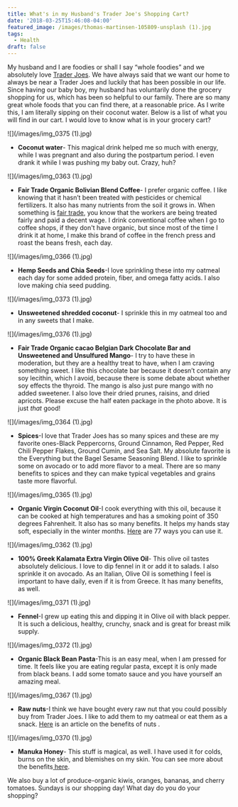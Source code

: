 ```yaml
---
title: What's in my Husband's Trader Joe's Shopping Cart?
date: '2018-03-25T15:46:08-04:00'
featured_image: /images/thomas-martinsen-105809-unsplash (1).jpg
tags:
  - Health
draft: false
---
```

My husband and I are foodies or shall I say “whole foodies” and we absolutely love [Trader Joes](https://www.traderjoes.com/). We have always said that we want our home to always be near a Trader Joes  and luckily that has been possible in our life. Since having our baby boy, my husband has voluntarily done the grocery shopping for us, which has been so helpful to our family. There are so many great whole foods that you can find there, at a reasonable price. As I write this, I am literally sipping on their coconut water. Below is a list of what you will find in our cart. I would love to know what is in your grocery cart?

![](/images/img_0375 (1).jpg)

* **Coconut water**- This magical drink helped me so much with energy, while I was pregnant and also during the postpartum period. I even drank it while I was pushing my baby out. Crazy, huh?

![](/images/img_0363 (1).jpg)

* **Fair Trade Organic Bolivian Blend Coffee**- I prefer organic coffee. I like knowing that it hasn’t been treated with pesticides or chemical fertilizers. It also has many nutrients from the soil it grows in. When something is [fair trade](https://www.fairtradecertified.org/), you know that the workers are being treated fairly and paid a decent wage. I drink conventional coffee when I go to coffee shops, if they don't have organic, but since most of the time I drink it at home, I make this brand of coffee in the french press and roast the beans fresh, each day. 

![](/images/img_0366 (1).jpg)

* **Hemp Seeds and Chia Seeds**-I love sprinkling these into my oatmeal each day for some added protein, fiber, and omega fatty acids. I also love making chia seed pudding.

![](/images/img_0373 (1).jpg)

* **Unsweetened shredded coconut**- I sprinkle this in my oatmeal too and in any sweets that I make.

![](/images/img_0376 (1).jpg)

* **Fair Trade Organic cacao Belgian Dark Chocolate Bar and Unsweetened and Unsulfured Mango**- I try to have these in moderation, but they are a healthy treat to have, when I am craving something sweet. I like this chocolate bar because it doesn’t contain any soy lecithin, which I avoid, because there is some debate about whether soy effects the thyroid. The mango is also just pure mango with no added sweetener. I also love their dried prunes, raisins, and dried apricots. Please excuse the half eaten package in the photo above. It is just _that_ good!

![](/images/img_0364 (1).jpg)

* **Spices**-I love that Trader Joes has so many spices and these are my favorite ones-Black Peppercorns, Ground Cinnamon, Red Pepper, Red Chili Pepper Flakes, Ground Cumin, and Sea Salt. My absolute favorite is the Everything but the Bagel Sesame Seasoning Blend. I like to sprinkle some on avocado or to add more flavor to a meal. There are so many benefits to spices and they can make typical vegetables and grains taste more flavorful.

![](/images/img_0365 (1).jpg)

* **Organic Virgin Coconut Oil**-I cook everything with this oil, because it can be cooked at high temperatures and has a smoking point of 350 degrees Fahrenheit. It also has so many benefits. It helps my hands stay soft, especially in the winter months. [Here](https://draxe.com/coconut-oil-uses/) are 77 ways you can use it. 

![](/images/img_0362 (1).jpg)

* **100% Greek Kalamata Extra Virgin Olive Oil**- This olive oil tastes absolutely delicious. I love to dip fennel in it or add it to salads. I also sprinkle it on avocado. As an Italian, Olive Oil is something I feel is important to have daily, even if it is from Greece. It has many benefits, as well.

![](/images/img_0371 (1).jpg)

* **Fennel**-I grew up eating this and dipping it in Olive oil with black pepper. It is such a delicious, healthy, crunchy, snack and is great for breast milk supply. 

![](/images/img_0372 (1).jpg)

* **Organic Black Bean Pasta**-This is an easy meal, when I am pressed for time. It feels like you are eating regular pasta, except it is only made from black beans. I add some tomato sauce and you have yourself an amazing meal.

![](/images/img_0367 (1).jpg)

* **Raw nuts**-I think we have bought every raw nut that you could possibly buy from Trader Joes. I like to add them to my oatmeal or eat them as a snack. [Here](https://articles.mercola.com/sites/articles/archive/2015/10/19/best-nuts-seeds.aspx) is an article on the benefits of nuts .

![](/images/img_0370 (1).jpg)

* **Manuka Honey**- This stuff is magical, as well. I have used it for colds, burns on the skin, and blemishes on my skin. You can see more about the benefits[ here](https://draxe.com/manuka-honey-benefits-uses/.).

We also buy a lot of produce-organic kiwis, oranges, bananas, and cherry tomatoes. Sundays is our shopping day! What day do you do your shopping?

